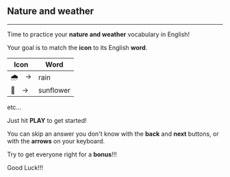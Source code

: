 ## Nature and weather

---

Time to practice your **nature and weather** vocabulary in English!

Your goal is to match the **icon** to its English **word**.

| Icon | Word | 
| ---- | ---- |
| 🌧　->  | rain |
| 🌻　->  | sunflower | 

etc...

Just hit **PLAY** to get started!

You can skip an answer you don't know with the **back** and **next** buttons, or with the **arrows** on your keyboard.

Try to get everyone right for a **bonus**!!!

Good Luck!!!
